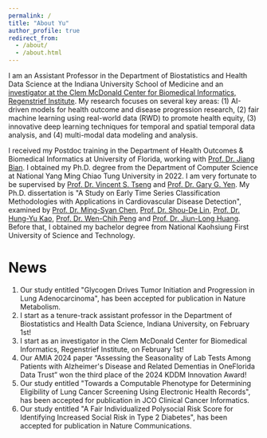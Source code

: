 ```yaml
---
permalink: /
title: "About Yu"
author_profile: true
redirect_from: 
  - /about/
  - /about.html
---
```


I am an Assistant Professor in the Department of Biostatistics and Health Data Science at the Indiana University School of Medicine and an [investigator at the Clem McDonald Center for Biomedical Informatics, Regenstrief Institute](https://www.regenstrief.org/person/yu-huang/).  My research focuses on several key areas: (1) AI-driven models for health outcome and disease progression research, (2) fair machine learning using real-world data (RWD) to promote health equity, (3) innovative deep learning techniques for temporal and spatial temporal data analysis, and (4) multi-modal data modeling and analysis.

I received my Postdoc training in the Department of Health Outcomes & Biomedical Informatics at University of Florida, working with [Prof. Dr. Jiang Bian](https://hobi.med.ufl.edu/profile/bian-jiang/). I obtained my Ph.D. degree from the Department of Computer Science at National Yang Ming Chiao Tung University in 2022. I am very fortunate to be supervised by [Prof. Dr. Vincent S. Tseng](https://people.cs.nctu.edu.tw/~vtseng/) and [Prof. Dr. Gary G. Yen](https://isc.okstate.edu/).  My Ph.D. dissertation is "A Study on Early Time Series Classification Methodologies with Applications in Cardiovascular Disease Detection", examined by [Prof. Dr. Ming-Syan Chen](http://arbor.ee.ntu.edu.tw/~mschen/), [Prof. Dr. Shou-De Lin](https://www.csie.ntu.edu.tw/~sdlin/), [Prof. Dr. Hung-Yu Kao](https://ikmlab.csie.ncku.edu.tw/advisor.html), [Prof. Dr. Wen-Chih Peng](https://sites.google.com/site/wcpeng/) and [Prof. Dr. Jiun-Long Huang](https://people.cs.nctu.edu.tw/~jlhuang/).  Before that, I obtained my bachelor degree from National Kaohsiung First University of Science and Technology. 

News
======
1. Our study entitled "Glycogen Drives Tumor Initiation and Progression in Lung Adenocarcinoma", has been accepted for publication in Nature Metabolism.
1. I start as a tenure-track assistant professor in the Department of Biostatistics and Health Data Science, Indiana University, on February 1st!
1. I start as an investigator in the Clem McDonald Center for Biomedical Informatics, Regenstrief Institute, on February 1st!
1. Our AMIA 2024 paper “Assessing the Seasonality of Lab Tests Among Patients with Alzheimer's Disease and Related Dementias in OneFlorida Data Trust” won the third place of the 2024 KDDM Innovation Award! 
1. Our study entitled "Towards a Computable Phenotype for Determining Eligibility of Lung Cancer Screening Using Electronic Health Records", has been accepted for publication in JCO Clinical Cancer Informatics. 
1. Our study entitled "A Fair Individualized Polysocial Risk Score for Identifying Increased Social Risk in Type 2 Diabetes", has been accepted for publication in Nature Communications. 